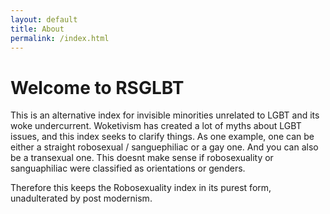 ```yaml
---
layout: default
title: About
permalink: /index.html
---
```

# Welcome to RSGLBT

This is an alternative index for invisible minorities unrelated to LGBT and its woke undercurrent. Woketivism has created a lot of myths about LGBT issues, and this index seeks to clarify things. As one example, one can be either a straight robosexual / sanguephiliac or a gay one. And you can also be a transexual one. This doesnt make sense if robosexuality or sanguaphiliac were classified as orientations or genders.

Therefore this keeps the Robosexuality index in its purest form, unadulterated by post modernism.
